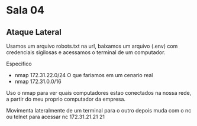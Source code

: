 # Sala 04
## Ataque Lateral
Usamos um arquivo robots.txt na url, baixamos um arquivo (.env) com credenciais sigilosas e acessamos o terminal de um computador.

Especifico
* nmap 172.31.22.0/24
O que fariamos em um cenario real
* nmap 172.31.0.0/16 

Uso o nmap para ver quais computadores estao conectados na nossa rede, a partir do meu proprio computador da empresa.

Movimenta lateralmente de um terminal para o outro depois muda com o nc ou telnet para acessar
nc 172.31.21.21 21
